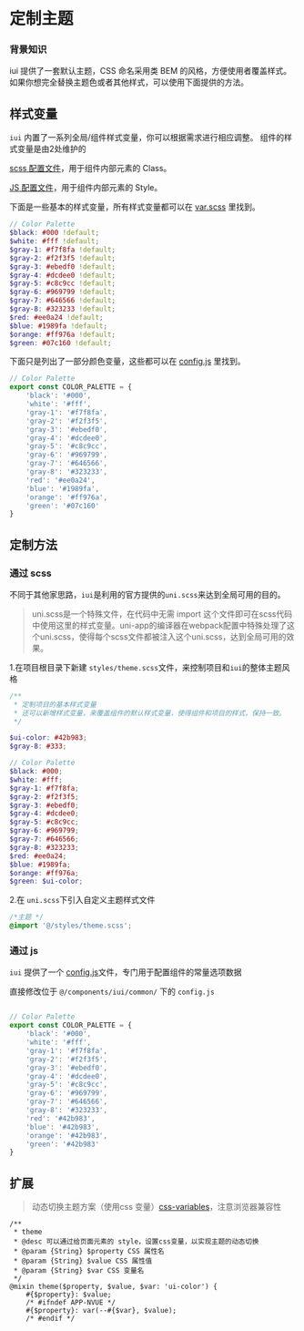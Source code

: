 # 定制主题

### 背景知识

iui 提供了一套默认主题，CSS 命名采用类 BEM 的风格，方便使用者覆盖样式。如果你想完全替换主题色或者其他样式，可以使用下面提供的方法。

## 样式变量

`iui` 内置了一系列全局/组件样式变量，你可以根据需求进行相应调整。
组件的样式变量是由2处维护的

[ scss 配置文件](https://github.com/JoeshuTT/hello-iui/blob/master/components/i-ui/styles/var.scss)，用于组件内部元素的 Class。

[ JS 配置文件](https://github.com/JoeshuTT/hello-iui/blob/master/components/i-ui/common/config.js)，用于组件内部元素的 Style。

下面是一些基本的样式变量，所有样式变量都可以在 [var.scss](https://github.com/JoeshuTT/hello-iui/blob/master/components/i-ui/styles/var.scss) 里找到。

```scss
// Color Palette
$black: #000 !default;
$white: #fff !default;
$gray-1: #f7f8fa !default;
$gray-2: #f2f3f5 !default;
$gray-3: #ebedf0 !default;
$gray-4: #dcdee0 !default;
$gray-5: #c8c9cc !default;
$gray-6: #969799 !default;
$gray-7: #646566 !default;
$gray-8: #323233 !default;
$red: #ee0a24 !default;
$blue: #1989fa !default;
$orange: #ff976a !default;
$green: #07c160 !default;
```

下面只是列出了一部分颜色变量，这些都可以在 [config.js](https://github.com/JoeshuTT/hello-iui/blob/master/components/i-ui/common/config.js) 里找到。

```js
// Color Palette
export const COLOR_PALETTE = {
    'black': '#000',
    'white': '#fff',
    'gray-1': '#f7f8fa',
    'gray-2': '#f2f3f5',
    'gray-3': '#ebedf0',
    'gray-4': '#dcdee0',
    'gray-5': '#c8c9cc',
    'gray-6': '#969799',
    'gray-7': '#646566',
    'gray-8': '#323233',
    'red': '#ee0a24',
    'blue': '#1989fa',
    'orange': '#ff976a',
    'green': '#07c160'
}
```

## 定制方法

### 通过 scss

不同于其他家思路，`iui`是利用的官方提供的`uni.scss`来达到全局可用的目的。

> uni.scss是一个特殊文件，在代码中无需 import 这个文件即可在scss代码中使用这里的样式变量。uni-app的编译器在webpack配置中特殊处理了这个uni.scss，使得每个scss文件都被注入这个uni.scss，达到全局可用的效果。

1.在项目根目录下新建 `styles/theme.scss`文件，来控制项目和`iui`的整体主题风格

```scss
/**
 * 定制项目的基本样式变量
 * 还可以新增样式变量，来覆盖组件的默认样式变量，使得组件和项目的样式，保持一致。
 */

$ui-color: #42b983;
$gray-8: #333;

// Color Palette
$black: #000;
$white: #fff;
$gray-1: #f7f8fa;
$gray-2: #f2f3f5;
$gray-3: #ebedf0;
$gray-4: #dcdee0;
$gray-5: #c8c9cc;
$gray-6: #969799;
$gray-7: #646566;
$gray-8: #323233;
$red: #ee0a24;
$blue: #1989fa;
$orange: #ff976a;
$green: $ui-color;
```

2.在 `uni.scss`下引入自定义主题样式文件

```scss
/*主题 */
@import '@/styles/theme.scss';
```

### 通过 js

`iui` 提供了一个 [config.js](https://github.com/JoeshuTT/hello-iui/blob/master/components/i-ui/common/config.js)文件，专门用于配置组件的常量选项数据

直接修改位于 `@/components/iui/common/` 下的 `config.js`

```js

// Color Palette
export const COLOR_PALETTE = {
    'black': '#000',
    'white': '#fff',
    'gray-1': '#f7f8fa',
    'gray-2': '#f2f3f5',
    'gray-3': '#ebedf0',
    'gray-4': '#dcdee0',
    'gray-5': '#c8c9cc',
    'gray-6': '#969799',
    'gray-7': '#646566',
    'gray-8': '#323233',
    'red': '#42b983',
    'blue': '#42b983',
    'orange': '#42b983',
    'green': '#42b983'
}

```

## 扩展

> 动态切换主题方案（使用css 变量）[css-variables](https://developer.mozilla.org/zh-CN/docs/Web/CSS/Using_CSS_custom_properties)，注意浏览器兼容性

```
/**
 * theme
 * @desc 可以通过给页面元素的 style，设置css变量，以实现主题的动态切换
 * @param {String} $property CSS 属性名
 * @param {String} $value CSS 属性值
 * @param {String} $var CSS 变量名
 */
@mixin theme($property, $value, $var: 'ui-color') {
    #{$property}: $value;
    /* #ifndef APP-NVUE */
    #{$property}: var(--#{$var}, $value);
    /* #endif */

```